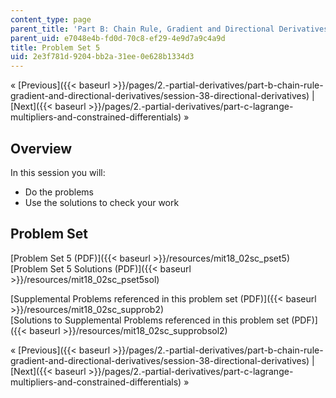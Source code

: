 ```yaml
---
content_type: page
parent_title: 'Part B: Chain Rule, Gradient and Directional Derivatives'
parent_uid: e7048e4b-fd0d-70c8-ef29-4e9d7a9c4a9d
title: Problem Set 5
uid: 2e3f781d-9204-bb2a-31ee-0e628b1334d3
---
```


« [Previous]({{< baseurl >}}/pages/2.-partial-derivatives/part-b-chain-rule-gradient-and-directional-derivatives/session-38-directional-derivatives) | [Next]({{< baseurl >}}/pages/2.-partial-derivatives/part-c-lagrange-multipliers-and-constrained-differentials) »

Overview
--------

In this session you will:

*   Do the problems
*   Use the solutions to check your work

Problem Set
-----------

[Problem Set 5 (PDF)]({{< baseurl >}}/resources/mit18_02sc_pset5)  
[Problem Set 5 Solutions (PDF)]({{< baseurl >}}/resources/mit18_02sc_pset5sol)

[Supplemental Problems referenced in this problem set (PDF)]({{< baseurl >}}/resources/mit18_02sc_supprob2)  
[Solutions to Supplemental Problems referenced in this problem set (PDF)]({{< baseurl >}}/resources/mit18_02sc_supprobsol2)

« [Previous]({{< baseurl >}}/pages/2.-partial-derivatives/part-b-chain-rule-gradient-and-directional-derivatives/session-38-directional-derivatives) | [Next]({{< baseurl >}}/pages/2.-partial-derivatives/part-c-lagrange-multipliers-and-constrained-differentials) »